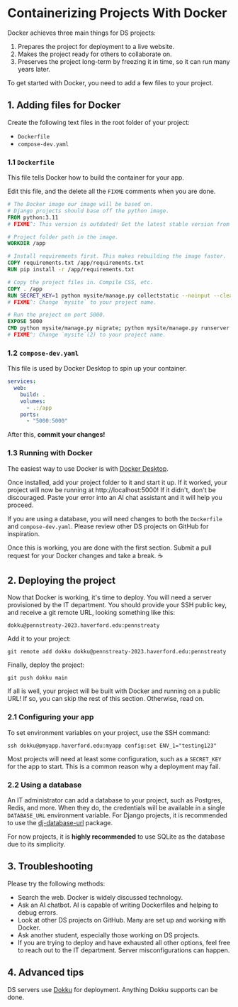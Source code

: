 # Containerizing Projects With Docker

Docker achieves three main things for DS projects:

1. Prepares the project for deployment to a live website.
2. Makes the project ready for others to collaborate on.
3. Preserves the project long-term by freezing it in time, so it can run many years later.

To get started with Docker, you need to add a few files to your project.

## 1. Adding files for Docker

Create the following text files in the root folder of your project:

- `Dockerfile`
- `compose-dev.yaml`

### 1.1 `Dockerfile`

This file tells Docker how to build the container for your app.

Edit this file, and the delete all the `FIXME` comments when you are done.

```dockerfile
# The Docker image our image will be based on.
# Django projects should base off the python image.
FROM python:3.11
# FIXME^: This version is outdated! Get the latest stable version from here: https://hub.docker.com/_/python

# Project folder path in the image.
WORKDIR /app

# Install requirements first. This makes rebuilding the image faster.
COPY requirements.txt /app/requirements.txt
RUN pip install -r /app/requirements.txt

# Copy the project files in. Compile CSS, etc.
COPY . /app
RUN SECRET_KEY=1 python mysite/manage.py collectstatic --noinput --clear
# FIXME^: Change `mysite` to your project name.

# Run the project on port 5000.
EXPOSE 5000
CMD python mysite/manage.py migrate; python mysite/manage.py runserver 0.0.0.0:5000
# FIXME^: Change `mysite`(2) to your project name.
```

### 1.2 `compose-dev.yaml`

This file is used by Docker Desktop to spin up your container.

```yaml
services:
  web:
    build: .
    volumes:
      - .:/app
    ports:
      - "5000:5000"
```

After this, **commit your changes!**

### 1.3 Running with Docker

The easiest way to use Docker is with [Docker Desktop](https://www.docker.com/products/docker-desktop/).

Once installed, add your project folder to it and start it up. If it worked, your project will now be running at http://localhost:5000! If it didn't, don't be discouraged. Paste your error into an AI chat assistant and it will help you proceed.

If you are using a database, you will need changes to both the `Dockerfile` and `compose-dev.yaml`. Please review other DS projects on GitHub for inspiration.

Once this is working, you are done with the first section. Submit a pull request for your Docker changes and take a break. ☕

## 2. Deploying the project

Now that Docker is working, it's time to deploy. You will need a server provisioned by the IT department. You should provide your SSH public key, and receive a git remote URL, looking something like this:

```
dokku@pennstreaty-2023.haverford.edu:pennstreaty
```

Add it to your project:

```
git remote add dokku dokku@pennstreaty-2023.haverford.edu:pennstreaty
```

Finally, deploy the project:

```
git push dokku main
```

If all is well, your project will be built with Docker and running on a public URL! If so, you can skip the rest of this section. Otherwise, read on.

### 2.1 Configuring your app

To set environment variables on your project, use the SSH command:

```
ssh dokku@pmyapp.haverford.edu:myapp config:set ENV_1="testing123"
```

Most projects will need at least some configuration, such as a `SECRET_KEY` for the app to start. This is a common reason why a deployment may fail.

### 2.2 Using a database

An IT administrator can add a database to your project, such as Postgres, Redis, and more. When they do, the credentials will be available in a single `DATABASE_URL` environment variable. For Django projects, it is recommended to use the [dj-database-url](https://pypi.org/project/dj-database-url/) package.

For now projects, it is **highly recommended** to use SQLite as the database due to its simplicity.

## 3. Troubleshooting

Please try the following methods:

- Search the web. Docker is widely discussed technology.
- Ask an AI chatbot. AI is capable of writing Dockerfiles and helping to debug errors.
- Look at other DS projects on GitHub. Many are set up and working with Docker.
- Ask another student, especially those working on DS projects.
- If you are trying to deploy and have exhausted all other options, feel free to reach out to the IT department. Server misconfigurations can happen.

## 4. Advanced tips

DS servers use [Dokku](https://dokku.com/) for deployment. Anything Dokku supports can be done.

